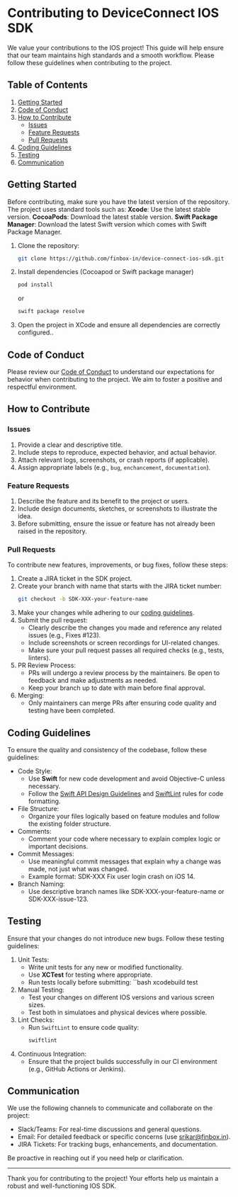 # Contributing to DeviceConnect IOS SDK

We value your contributions to the IOS project! This guide will help ensure that our team maintains high standards and a smooth workflow. Please follow these guidelines when contributing to the project.

## Table of Contents
1. [Getting Started](#getting-started)
2. [Code of Conduct](#code-of-conduct)
3. [How to Contribute](#how-to-contribute)
   - [Issues](#issues)
   - [Feature Requests](#feature-requests)
   - [Pull Requests](#pull-requests)
4. [Coding Guidelines](#coding-guidelines)
5. [Testing](#testing)
6. [Communication](#communication)

## Getting Started

Before contributing, make sure you have the latest version of the repository. The project uses standard tools such as:
**Xcode**: Use the latest stable version.
**CocoaPods**: Download the latest stable version.
**Swift Package Manager**: Download the latest Swift version which comes with Swift Package Manager.

1. Clone the repository:
   ```bash
   git clone https://github.com/finbox-in/device-connect-ios-sdk.git
2. Install dependencies (Cocoapod or Swift package manager)
   ```bash
   pod install
   ```
   or
   ```bash
   swift package resolve
3. Open the project in XCode and ensure all dependencies are correctly configured..


## Code of Conduct

Please review our [Code of Conduct](CODE_OF_CONDUCT.md) to understand our expectations for behavior when contributing to the project. We aim to foster a positive and respectful environment.


## How to Contribute


### Issues

1. Provide a clear and descriptive title.
2. Include steps to reproduce, expected behavior, and actual behavior.
3. Attach relevant logs, screenshots, or crash reports (if applicable).
4. Assign appropriate labels (e.g., `bug`, `enchancement`, `documentation`).


### Feature Requests

1. Describe the feature and its benefit to the project or users.
2. Include design documents, sketches, or screenshots to illustrate the idea.
3. Before submitting, ensure the issue or feature has not already been raised in the repository.


### Pull Requests

To contribute new features, improvements, or bug fixes, follow these steps:

1. Create a JIRA ticket in the SDK project.
2. Create your branch with name that starts with the JIRA ticket number:
   ```bash
   git checkout -b SDK-XXX-your-feature-name
3. Make your changes while adhering to our [coding guidelines](#coding-guidelines).
4. Submit the pull request:
   - Clearly describe the changes you made and reference any related issues (e.g., Fixes #123).
   - Include screenshots or screen recordings for UI-related changes.
   - Make sure your pull request passes all required checks (e.g., tests, linters).
5. PR Review Process:
   - PRs will undergo a review process by the maintainers. Be open to feedback and make adjustments as needed.
   - Keep your branch up to date with main before final approval.
6. Merging:
   - Only maintainers can merge PRs after ensuring code quality and testing have been completed.


## Coding Guidelines

To ensure the quality and consistency of the codebase, follow these guidelines:

- Code Style:
  - Use **Swift** for new code development and avoid Objective-C unless necessary.
  - Follow the [Swift API Design Guidelines](https://www.swift.org/documentation/api-design-guidelines/) and [SwiftLint](https://realm.github.io/SwiftLint/) rules for code formatting.
- File Structure:
  - Organize your files logically based on feature modules and follow the existing folder structure.
- Comments:
  - Comment your code where necessary to explain complex logic or important decisions.
- Commit Messages:
  - Use meaningful commit messages that explain why a change was made, not just what was changed.
  - Example format: SDK-XXX Fix user login crash on iOS 14.
- Branch Naming:
  - Use descriptive branch names like SDK-XXX-your-feature-name or SDK-XXX-issue-123.


## Testing

Ensure that your changes do not introduce new bugs. Follow these testing guidelines:

1. Unit Tests:
   - Write unit tests for any new or modified functionality.
   - Use **XCTest** for testing where appropriate.
   - Run tests locally before submitting:
     ``bash
     xcodebuild test
2. Manual Testing:
   - Test your changes on different IOS versions and various screen sizes.
   - Test both in simulatoes and physical devices where possible.
3. Lint Checks:
   - Run `SwiftLint` to ensure code quality:
     ```bash
     swiftlint
4. Continuous Integration:
   - Ensure that the project builds successfully in our CI environment (e.g., GitHub Actions or Jenkins).


## Communication

We use the following channels to communicate and collaborate on the project:

- Slack/Teams: For real-time discussions and general questions.
- Email: For detailed feedback or specific concerns (use srikar@finbox.in).
- JIRA Tickets: For tracking bugs, enhancements, and documentation.

Be proactive in reaching out if you need help or clarification.

-------------------------------
Thank you for contributing to the project! Your efforts help us maintain a robust and well-functioning IOS SDK.
